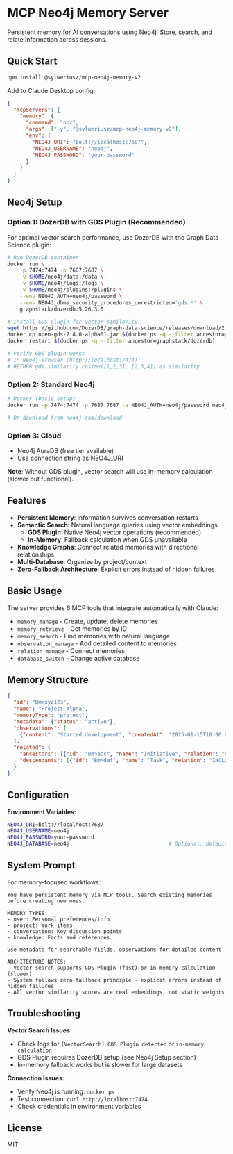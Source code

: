 # MCP Neo4j Memory Server

Persistent memory for AI conversations using Neo4j. Store, search, and relate information across sessions.

## Quick Start

```bash
npm install @sylweriusz/mcp-neo4j-memory-v2
```

Add to Claude Desktop config:

```json
{
  "mcpServers": {
    "memory": {
      "command": "npx",
      "args": ["-y", "@sylweriusz/mcp-neo4j-memory-v2"],
      "env": {
        "NEO4J_URI": "bolt://localhost:7687",
        "NEO4J_USERNAME": "neo4j", 
        "NEO4J_PASSWORD": "your-password"
      }
    }
  }
}
```

## Neo4j Setup

### Option 1: DozerDB with GDS Plugin (Recommended)

For optimal vector search performance, use DozerDB with the Graph Data Science plugin:

```bash
# Run DozerDB container
docker run \
    -p 7474:7474 -p 7687:7687 \
    -v $HOME/neo4j/data:/data \
    -v $HOME/neo4j/logs:/logs \
    -v $HOME/neo4j/plugins:/plugins \
    --env NEO4J_AUTH=neo4j/password \
    --env NEO4J_dbms_security_procedures_unrestricted='gds.*' \
    graphstack/dozerdb:5.26.3.0

# Install GDS plugin for vector similarity
wget https://github.com/DozerDB/graph-data-science/releases/download/2.8.0-alpha01/open-gds-2.8.0-alpha01.jar
docker cp open-gds-2.8.0-alpha01.jar $(docker ps -q --filter ancestor=graphstack/dozerdb):/plugins/
docker restart $(docker ps -q --filter ancestor=graphstack/dozerdb)

# Verify GDS plugin works
# In Neo4j Browser (http://localhost:7474):
# RETURN gds.similarity.cosine([1,2,3], [2,3,4]) as similarity
```

### Option 2: Standard Neo4j

```bash
# Docker (basic setup)
docker run -p 7474:7474 -p 7687:7687 -e NEO4J_AUTH=neo4j/password neo4j:latest

# Or download from neo4j.com/download
```

### Option 3: Cloud

- Neo4j AuraDB (free tier available)
- Use connection string as NEO4J_URI

**Note**: Without GDS plugin, vector search will use in-memory calculation (slower but functional).

## Features

- **Persistent Memory**: Information survives conversation restarts
- **Semantic Search**: Natural language queries using vector embeddings
  - **GDS Plugin**: Native Neo4j vector operations (recommended)
  - **In-Memory**: Fallback calculation when GDS unavailable  
- **Knowledge Graphs**: Connect related memories with directional relationships
- **Multi-Database**: Organize by project/context
- **Zero-Fallback Architecture**: Explicit errors instead of hidden failures

## Basic Usage

The server provides 6 MCP tools that integrate automatically with Claude:

- `memory_manage` - Create, update, delete memories
- `memory_retrieve` - Get memories by ID
- `memory_search` - Find memories with natural language
- `observation_manage` - Add detailed content to memories
- `relation_manage` - Connect memories
- `database_switch` - Change active database

## Memory Structure

```json
{
  "id": "Bm>xyz123",
  "name": "Project Alpha", 
  "memoryType": "project",
  "metadata": {"status": "active"},
  "observations": [
    {"content": "Started development", "createdAt": "2025-01-15T10:00:00Z"}
  ],
  "related": {
    "ancestors": [{"id": "Bm>abc", "name": "Initiative", "relation": "PART_OF"}],
    "descendants": [{"id": "Bm>def", "name": "Task", "relation": "INCLUDES"}]
  }
}
```

## Configuration

**Environment Variables:**
```bash
NEO4J_URI=bolt://localhost:7687
NEO4J_USERNAME=neo4j
NEO4J_PASSWORD=your-password
NEO4J_DATABASE=neo4j                                # Optional, defaults to 'neo4j'
```

## System Prompt

For memory-focused workflows:

```text
You have persistent memory via MCP tools. Search existing memories before creating new ones. 

MEMORY TYPES:
- user: Personal preferences/info
- project: Work items  
- conversation: Key discussion points
- knowledge: Facts and references

Use metadata for searchable fields, observations for detailed content.

ARCHITECTURE NOTES:
- Vector search supports GDS Plugin (fast) or in-memory calculation (slower)  
- System follows zero-fallback principle - explicit errors instead of hidden failures
- All vector similarity scores are real embeddings, not static weights
```

## Troubleshooting

**Vector Search Issues:**
- Check logs for `[VectorSearch] GDS Plugin detected` or `in-memory calculation`
- GDS Plugin requires DozerDB setup (see Neo4j Setup section)
- In-memory fallback works but is slower for large datasets

**Connection Issues:**
- Verify Neo4j is running: `docker ps`
- Test connection: `curl http://localhost:7474`
- Check credentials in environment variables

## License

MIT
